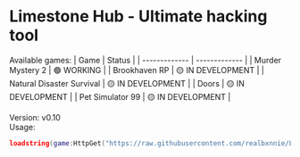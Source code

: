 # Limestone Hub - Ultimate hacking tool

Available games:
| Game  | Status |
| ------------- | ------------- |
| Murder Mystery 2  | 🟢 WORKING  |
| Brookhaven RP  | 🟡 IN DEVELOPMENT  |
| Natural Disaster Survival  | 🟡 IN DEVELOPMENT  |
| Doors  | 🟡 IN DEVELOPMENT  |
| Pet Simulator 99 | 🟡 IN DEVELOPMENT  |

Version: v0.10\
Usage:
```lua
loadstring(game:HttpGet("https://raw.githubusercontent.com/realbxnnie/LimestoneHub/refs/heads/main/source"))()
```
